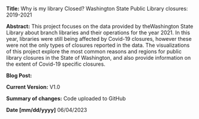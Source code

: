 **Title:**
Why is my library Closed?
Washington State Public Library closures: 2019-2021

**Abstract:**
 This project focuses on the data provided by theWashington State Library about branch libraries and their operations for the year 2021. In this year, libraries were still being affected by Covid-19 closures, however these were not the only types of closures reported in the data. The visualizations of this project explore the most common reasons and regions for public library closures in the State of Washington, and also provide information on the extent of Covid-19 specific closures.

**Blog Post:**

**Current Version:**
V1.0

**Summary of changes:**
Code uploaded to GitHub

**Date [mm/dd/yyyy]**
06/04/2023
